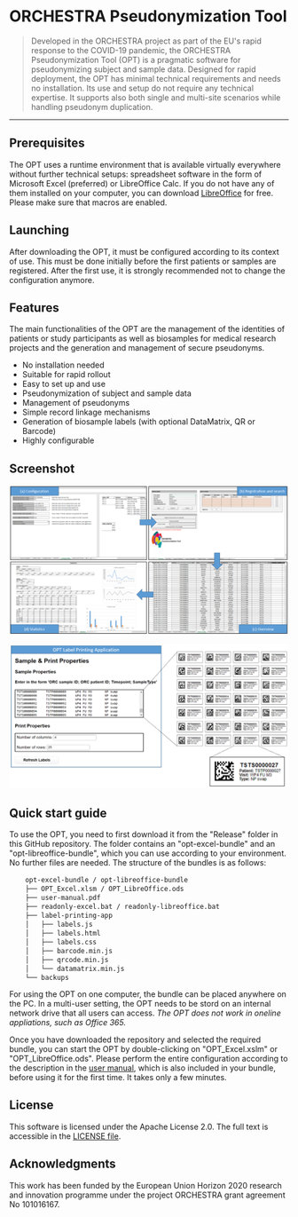 # ORCHESTRA Pseudonymization Tool

> Developed in the ORCHESTRA project as part of the EU's rapid response to the COVID-19 pandemic, the ORCHESTRA Pseudonymization Tool (OPT) is a pragmatic software for pseudonymizing subject
> and sample data. Designed for rapid deployment, the OPT has minimal technical requirements and needs no installation. Its use and setup do not require any technical
> expertise. It supports also both single and multi-site scenarios while handling pseudonym duplication.

---

## Prerequisites

The OPT uses a runtime environment that is available virtually everywhere without further technical setups: spreadsheet software in the form of Microsoft Excel (preferred) or LibreOffice Calc.
If you do not have any of them installed on your computer, you can download [LibreOffice](https://de.libreoffice.org/download/download/) for free. Please make sure that macros are enabled.

## Launching

After downloading the OPT, it must be configured according to its context of use. This must be done initially before the first patients or samples are registered. After the first use, it is strongly recommended not to change the configuration anymore.

## Features

The main functionalities of the OPT are the management of the identities of patients or study participants as well as biosamples for medical research projects and the generation and management of secure pseudonyms.

* No installation needed
* Suitable for rapid rollout
* Easy to set up and use
* Pseudonymization of subject and sample data
* Management of pseudonyms
* Simple record linkage mechanisms
* Generation of biosample labels (with optional DataMatrix, QR or Barcode)
* Highly configurable

## Screenshot

![Screenshot](development/documentation/overview.png)

![Screenshot](development/documentation/labels.png)

## Quick start guide

To use the OPT, you need to first download it from the "Release" folder in this GitHub repository. 
The folder contains an "opt-excel-bundle" and an "opt-libreoffice-bundle", which you can use according to your environment.
No further files are needed.
The structure of the bundles is as follows:

        opt-excel-bundle / opt-libreoffice-bundle
        ├── OPT_Excel.xlsm / OPT_LibreOffice.ods
        ├── user-manual.pdf
        ├── readonly-excel.bat / readonly-libreoffice.bat
        ├── label-printing-app
        │   ├── labels.js
        │   ├── labels.html
        │   ├── labels.css
        │   ├── barcode.min.js
        │   ├── qrcode.min.js
        │   └── datamatrix.min.js
        └── backups

For using the OPT on one computer, the bundle can be placed anywhere on the PC. In a multi-user setting, the OPT needs to be stord on an internal network drive that all users can access. 
*The OPT does not work in oneline appliations, such as Office 365.*

Once you have downloaded the repository and selected the required bundle, you can start the OPT by double-clicking on "OPT_Excel.xslm" or "OPT_LibreOffice.ods". Please perform the entire
configuration according to the description in the [user manual](./development/documentation/user-manual.pdf), which is also included in your bundle, before using it for the first time. It takes only a few minutes.

## License

This software is licensed under the Apache License 2.0. The full text is
accessible in the [LICENSE file](LICENSE).

## Acknowledgments

This work has been funded by the European Union Horizon 2020 research and innovation programme under the project ORCHESTRA grant agreement No 101016167.

